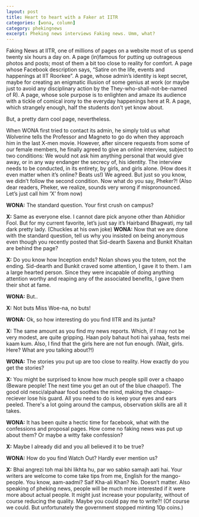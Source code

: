 ```yaml
---
layout: post
title: Heart to heart with a Faker at IITR
categories: [wona, column]
category: phekingnews
excerpt: Pheking news interviews Faking news. Umm, what?
---
```


Faking News at IITR, one of millions of pages on a website most of us spend twenty six hours a day on. A page (in)famous for putting up outrageous photos and posts; most of them a bit too close to reality for comfort. A page whose Facebook description says, “Satire on the life, events and happenings at IIT Roorkee”. A page, whose admin’s identity is kept secret, maybe for creating an enigmatic illusion of some genius at work (or maybe just to avoid any disciplinary action by the They-who-shall-not-be-named of R). A page, whose sole purpose is to enlighten and amaze its audience with a tickle of comical irony to the everyday happenings here at R. A page, which strangely enough, half the students don’t yet know about.

But, a pretty darn cool page, nevertheless.

When WONA first tried to contact its admin, he simply told us what Wolverine tells the Professor and Magneto to go do when they approach him in the last X-men movie. However, after sincere requests from some of our female members, he finally agreed to give an online interview, subject to two conditions:
We would not ask him anything personal that would give away, or in any way endanger the secrecy of, his identity.
The interview needs to be conducted, in its entirety, by girls, and girls alone. (How does it even matter when it’s online? Beats us!)
We agreed. But just so you know, we didn’t follow the second condition. Now what do you say, Pheker?! (Also dear readers, Pheker, we realize, sounds very wrong if mispronounced. Let’s just call him ‘X’ from now)   

**WONA:** The standard question. Your first crush on campus?

**X:** Same as everyone else. I cannot dare pick anyone other than Abhidior Fool. But for my current favorite, let’s just say it’s Hairband Bhagwati, my tall dark pretty lady. (Chuckles at his own joke)
**WONA:** Now that we are done with the standard question, tell us why you insisted on being anonymous even though you recently posted that Sid-dearth Saxena and Bunkit Khaitan are behind the page?

**X:** Do you know how Inception ends? Nolan shows you the totem, not the ending. Sid-dearth and Bunkit craved some attention, I gave it to them. I am a large hearted person. Since they were incapable of doing anything attention worthy and reaping any of the associated benefits, I gave them their shot at fame.

**WONA:** But..

**X:** Not buts Miss Woe-na, no buts!

**WONA:** Ok, so how interesting do you find IITR and its junta?

**X:** The same amount as you find my news reports. Which, if I may not be very modest, are quite gripping. Haan poly bahaut hoti hai yahaa, fests mei kaam kum. Also, I find that the girls here are not fun enough.
(Wait, girls. Here? What are you talking about?!)

**WONA:** The stories you put up are too close to reality. How exactly do you get the stories?

**X:** You might be surprised to know how much people spill over a chaapo (Beware people! The next time you get an out of the blue chaapo!). The good old nesci/alpahaar food soothes the mind, making the chaapo-reciever lose his guard. All you need to do is keep your eyes and ears peeled. There's a lot going around the campus, observation skills are all it takes.

**WONA:** It has been quite a hectic time for facebook, what with the confessions and proposal pages. How come no faking news was put up about them? Or maybe a witty fake confession?

**X:** Maybe I already did and you all believed it to be true?

**WONA:** How do you find Watch Out? Hardly ever mention us?

**X:** Bhai angrezi toh mai bhi likhta hu, par wo sabko samajh aati hai. Your writers are welcome to come take tips from me, English for the mango-people. You know, aam-aadmi? Saif Kha-ali Khan? No. Doesn’t matter. Also speaking of pheking news, people will be much more interested if it were more about actual people. It might just increase your popularity, without of course reducing the quality. Maybe you could pay me to write?!  (Of course we could. But unfortunately the government stopped minting 10p coins.)

